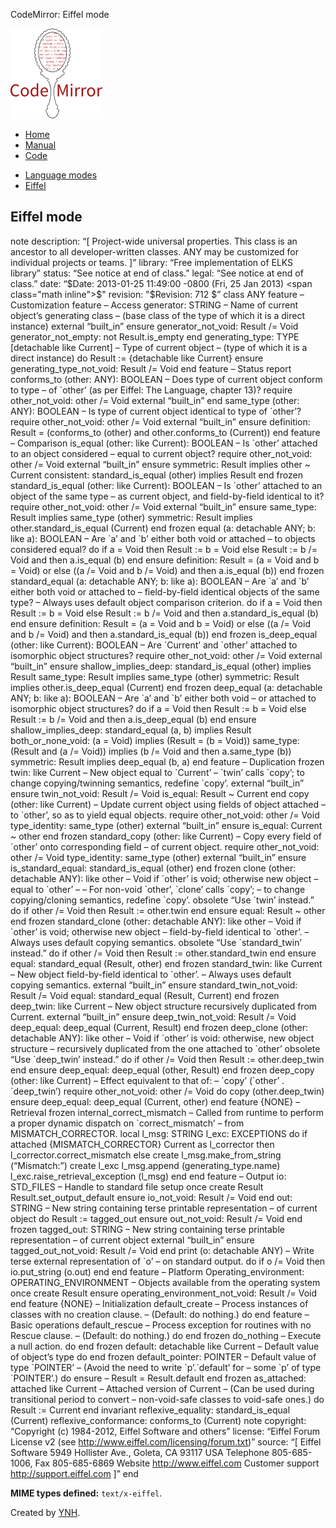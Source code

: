 CodeMirror: Eiffel mode

[<img src="../../doc/logo.png" id="logo" />](http://codemirror.net)

-   [Home](../../index.html)
-   [Manual](../../doc/manual.html)
-   [Code](https://github.com/marijnh/codemirror)

<!-- -->

-   [Language modes](../index.html)
-   <a href="#" class="active">Eiffel</a>

Eiffel mode
-----------

note description: “\[ Project-wide universal properties. This class is an ancestor to all developer-written classes. ANY may be customized for individual projects or teams. \]” library: “Free implementation of ELKS library” status: “See notice at end of class.” legal: “See notice at end of class.” date: “$Date: 2013-01-25 11:49:00 -0800 (Fri, 25 Jan 2013) <span class="math inline">$" revision: "$</span>Revision: 712 $” class ANY feature – Customization feature – Access generator: STRING – Name of current object’s generating class – (base class of the type of which it is a direct instance) external “built\_in” ensure generator\_not\_void: Result /= Void generator\_not\_empty: not Result.is\_empty end generating\_type: TYPE \[detachable like Current\] – Type of current object – (type of which it is a direct instance) do Result := {detachable like Current} ensure generating\_type\_not\_void: Result /= Void end feature – Status report conforms\_to (other: ANY): BOOLEAN – Does type of current object conform to type – of \`other’ (as per Eiffel: The Language, chapter 13)? require other\_not\_void: other /= Void external “built\_in” end same\_type (other: ANY): BOOLEAN – Is type of current object identical to type of \`other’? require other\_not\_void: other /= Void external “built\_in” ensure definition: Result = (conforms\_to (other) and other.conforms\_to (Current)) end feature – Comparison is\_equal (other: like Current): BOOLEAN – Is \`other’ attached to an object considered – equal to current object? require other\_not\_void: other /= Void external “built\_in” ensure symmetric: Result implies other ~ Current consistent: standard\_is\_equal (other) implies Result end frozen standard\_is\_equal (other: like Current): BOOLEAN – Is \`other’ attached to an object of the same type – as current object, and field-by-field identical to it? require other\_not\_void: other /= Void external “built\_in” ensure same\_type: Result implies same\_type (other) symmetric: Result implies other.standard\_is\_equal (Current) end frozen equal (a: detachable ANY; b: like a): BOOLEAN – Are \`a’ and \`b’ either both void or attached – to objects considered equal? do if a = Void then Result := b = Void else Result := b /= Void and then a.is\_equal (b) end ensure definition: Result = (a = Void and b = Void) or else ((a /= Void and b /= Void) and then a.is\_equal (b)) end frozen standard\_equal (a: detachable ANY; b: like a): BOOLEAN – Are \`a’ and \`b’ either both void or attached to – field-by-field identical objects of the same type? – Always uses default object comparison criterion. do if a = Void then Result := b = Void else Result := b /= Void and then a.standard\_is\_equal (b) end ensure definition: Result = (a = Void and b = Void) or else ((a /= Void and b /= Void) and then a.standard\_is\_equal (b)) end frozen is\_deep\_equal (other: like Current): BOOLEAN – Are \`Current’ and \`other’ attached to isomorphic object structures? require other\_not\_void: other /= Void external “built\_in” ensure shallow\_implies\_deep: standard\_is\_equal (other) implies Result same\_type: Result implies same\_type (other) symmetric: Result implies other.is\_deep\_equal (Current) end frozen deep\_equal (a: detachable ANY; b: like a): BOOLEAN – Are \`a’ and \`b’ either both void – or attached to isomorphic object structures? do if a = Void then Result := b = Void else Result := b /= Void and then a.is\_deep\_equal (b) end ensure shallow\_implies\_deep: standard\_equal (a, b) implies Result both\_or\_none\_void: (a = Void) implies (Result = (b = Void)) same\_type: (Result and (a /= Void)) implies (b /= Void and then a.same\_type (b)) symmetric: Result implies deep\_equal (b, a) end feature – Duplication frozen twin: like Current – New object equal to \`Current’ – \`twin’ calls \`copy’; to change copying/twinning semantics, redefine \`copy’. external “built\_in” ensure twin\_not\_void: Result /= Void is\_equal: Result ~ Current end copy (other: like Current) – Update current object using fields of object attached – to \`other’, so as to yield equal objects. require other\_not\_void: other /= Void type\_identity: same\_type (other) external “built\_in” ensure is\_equal: Current ~ other end frozen standard\_copy (other: like Current) – Copy every field of \`other’ onto corresponding field – of current object. require other\_not\_void: other /= Void type\_identity: same\_type (other) external “built\_in” ensure is\_standard\_equal: standard\_is\_equal (other) end frozen clone (other: detachable ANY): like other – Void if \`other’ is void; otherwise new object – equal to \`other’ – – For non-void \`other’, \`clone’ calls \`copy’; – to change copying/cloning semantics, redefine \`copy’. obsolete “Use \`twin’ instead.” do if other /= Void then Result := other.twin end ensure equal: Result ~ other end frozen standard\_clone (other: detachable ANY): like other – Void if \`other’ is void; otherwise new object – field-by-field identical to \`other’. – Always uses default copying semantics. obsolete “Use \`standard\_twin’ instead.” do if other /= Void then Result := other.standard\_twin end ensure equal: standard\_equal (Result, other) end frozen standard\_twin: like Current – New object field-by-field identical to \`other’. – Always uses default copying semantics. external “built\_in” ensure standard\_twin\_not\_void: Result /= Void equal: standard\_equal (Result, Current) end frozen deep\_twin: like Current – New object structure recursively duplicated from Current. external “built\_in” ensure deep\_twin\_not\_void: Result /= Void deep\_equal: deep\_equal (Current, Result) end frozen deep\_clone (other: detachable ANY): like other – Void if \`other’ is void: otherwise, new object structure – recursively duplicated from the one attached to \`other’ obsolete “Use \`deep\_twin’ instead.” do if other /= Void then Result := other.deep\_twin end ensure deep\_equal: deep\_equal (other, Result) end frozen deep\_copy (other: like Current) – Effect equivalent to that of: – \`copy’ (\`other’ . \`deep\_twin’) require other\_not\_void: other /= Void do copy (other.deep\_twin) ensure deep\_equal: deep\_equal (Current, other) end feature {NONE} – Retrieval frozen internal\_correct\_mismatch – Called from runtime to perform a proper dynamic dispatch on \`correct\_mismatch’ – from MISMATCH\_CORRECTOR. local l\_msg: STRING l\_exc: EXCEPTIONS do if attached {MISMATCH\_CORRECTOR} Current as l\_corrector then l\_corrector.correct\_mismatch else create l\_msg.make\_from\_string (“Mismatch:”) create l\_exc l\_msg.append (generating\_type.name) l\_exc.raise\_retrieval\_exception (l\_msg) end end feature – Output io: STD\_FILES – Handle to standard file setup once create Result Result.set\_output\_default ensure io\_not\_void: Result /= Void end out: STRING – New string containing terse printable representation – of current object do Result := tagged\_out ensure out\_not\_void: Result /= Void end frozen tagged\_out: STRING – New string containing terse printable representation – of current object external “built\_in” ensure tagged\_out\_not\_void: Result /= Void end print (o: detachable ANY) – Write terse external representation of \`o’ – on standard output. do if o /= Void then io.put\_string (o.out) end end feature – Platform Operating\_environment: OPERATING\_ENVIRONMENT – Objects available from the operating system once create Result ensure operating\_environment\_not\_void: Result /= Void end feature {NONE} – Initialization default\_create – Process instances of classes with no creation clause. – (Default: do nothing.) do end feature – Basic operations default\_rescue – Process exception for routines with no Rescue clause. – (Default: do nothing.) do end frozen do\_nothing – Execute a null action. do end frozen default: detachable like Current – Default value of object’s type do end frozen default\_pointer: POINTER – Default value of type \`POINTER’ – (Avoid the need to write \`p’.\`default’ for – some \`p’ of type \`POINTER’.) do ensure – Result = Result.default end frozen as\_attached: attached like Current – Attached version of Current – (Can be used during transitional period to convert – non-void-safe classes to void-safe ones.) do Result := Current end invariant reflexive\_equality: standard\_is\_equal (Current) reflexive\_conformance: conforms\_to (Current) note copyright: “Copyright (c) 1984-2012, Eiffel Software and others” license: “Eiffel Forum License v2 (see http://www.eiffel.com/licensing/forum.txt)” source: “\[ Eiffel Software 5949 Hollister Ave., Goleta, CA 93117 USA Telephone 805-685-1006, Fax 805-685-6869 Website http://www.eiffel.com Customer support http://support.eiffel.com \]” end

**MIME types defined:** `text/x-eiffel`.

Created by [YNH](https://github.com/ynh).
